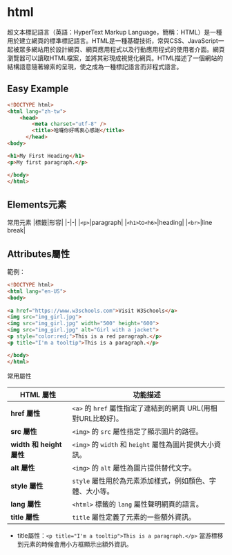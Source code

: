 # html
超文本標記語言（英語：HyperText Markup Language，簡稱：HTML）是一種用於建立網頁的標準標記語言。HTML是一種基礎技術，常與CSS、JavaScript一起被眾多網站用於設計網頁、網頁應用程式以及行動應用程式的使用者介面。網頁瀏覽器可以讀取HTML檔案，並將其彩現成視覺化網頁。HTML描述了一個網站的結構語意隨著線索的呈現，使之成為一種標記語言而非程式語言。
## Easy Example
```html
<!DOCTYPE html>
<html lang="zh-tw">
    <head>
        <meta charset="utf-8" />
        <title>哈囉你好嗎衷心感謝</title>
      </head>
<body>

<h1>My First Heading</h1>
<p>My first paragraph.</p>

</body>
</html>
```
## Elements元素
常用元素
|標籤|形容|
|-|-|
|`<p>`|paragraph|
|`<h1>`to`<h6>`|heading|
|`<br>`|line break|

## Attributes屬性
範例：
```html
<!DOCTYPE html>
<html lang="en-US">
<body>
    
<a href="https://www.w3schools.com">Visit W3Schools</a>
<img src="img_girl.jpg">
<img src="img_girl.jpg" width="500" height="600">
<img src="img_girl.jpg" alt="Girl with a jacket">
<p style="color:red;">This is a red paragraph.</p>
<p title="I'm a tooltip">This is a paragraph.</p>

</body>
</html>
```

常用屬性

| **HTML 屬性**       | **功能描述**                                                                 |
|---------------------|-----------------------------------------------------------------------------|
| **href 屬性**       | `<a>` 的 `href` 屬性指定了連結到的網頁 URL(用相對URL比較好)。                                |
| **src 屬性**        | `<img>` 的 `src` 屬性指定了顯示圖片的路徑。                                 |
| **width 和 height 屬性** | `<img>` 的 `width` 和 `height` 屬性為圖片提供大小資訊。                     |
| **alt 屬性**        | `<img>` 的 `alt` 屬性為圖片提供替代文字。                                   |
| **style 屬性**      | `style` 屬性用於為元素添加樣式，例如顏色、字體、大小等。                     |
| **lang 屬性**       | `<html>` 標籤的 `lang` 屬性聲明網頁的語言。                                |
| **title 屬性**      | `title` 屬性定義了元素的一些額外資訊。                                      |

* title屬性：`<p title="I'm a tooltip">This is a paragraph.</p>`
當游標移到元素的時候會用小方框顯示出額外資訊。